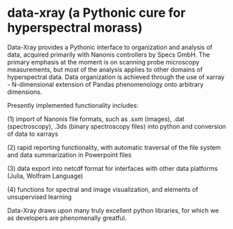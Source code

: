 # data-xray (a Pythonic cure for hyperspectral morass)

Data-Xray provides a Pythonic interface to organization and analysis 
of data, acquired primarily with Nanonis controllers by Specs GmbH.
The primary emphasis at the moment is on scanning probe microscopy measurements, 
but most of the analysis applies to other domains of hyperspectral data.
Data organization is achieved through the use of xarray  - N-dimensional 
extension of Pandas phenomenology onto arbitrary dimensions.

Presently implemented functionality includes:

(1) import of Nanonis file formats, such as .sxm (images), .dat
(spectroscopy), .3ds (binary spectroscopy files) into python and
conversion of data to xarrays

(2) rapid reporting functionality, with automatic traversal of 
the file system and data summarization in Powerpoint files

(3) data export into netcdf format for interfaces with other data platforms
(Julia, Wolfram Language)

(4) functions for spectral and image visualization, and 
    elements of unsupervised learning

Data-Xray draws upon many truly excellent python libraries, 
for which we as developers are phenomenally greatful.

